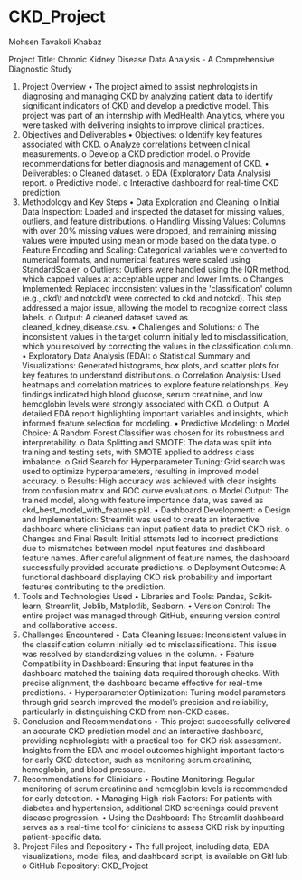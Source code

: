   # CKD_Project

Mohsen Tavakoli Khabaz

Project Title: Chronic Kidney Disease Data Analysis - A Comprehensive Diagnostic Study
1. Project Overview
•	The project aimed to assist nephrologists in diagnosing and managing CKD by analyzing patient data to identify significant indicators of CKD and develop a predictive model. This project was part of an internship with MedHealth Analytics, where you were tasked with delivering insights to improve clinical practices.
2. Objectives and Deliverables
•	Objectives:
o	Identify key features associated with CKD.
o	Analyze correlations between clinical measurements.
o	Develop a CKD prediction model.
o	Provide recommendations for better diagnosis and management of CKD.
•	Deliverables:
o	Cleaned dataset.
o	EDA (Exploratory Data Analysis) report.
o	Predictive model.
o	Interactive dashboard for real-time CKD prediction.
3. Methodology and Key Steps
•	Data Exploration and Cleaning:
o	Initial Data Inspection: Loaded and inspected the dataset for missing values, outliers, and feature distributions.
o	Handling Missing Values: Columns with over 20% missing values were dropped, and remaining missing values were imputed using mean or mode based on the data type.
o	Feature Encoding and Scaling: Categorical variables were converted to numerical formats, and numerical features were scaled using StandardScaler.
o	Outliers: Outliers were handled using the IQR method, which capped values at acceptable upper and lower limits.
o	Changes Implemented: Replaced inconsistent values in the 'classification' column (e.g., ckd\t and notckd\t were corrected to ckd and notckd). This step addressed a major issue, allowing the model to recognize correct class labels.
o	Output: A cleaned dataset saved as cleaned_kidney_disease.csv.
•	Challenges and Solutions:
o	The inconsistent values in the target column initially led to misclassification, which you resolved by correcting the values in the classification column.
•	Exploratory Data Analysis (EDA):
o	Statistical Summary and Visualizations: Generated histograms, box plots, and scatter plots for key features to understand distributions.
o	Correlation Analysis: Used heatmaps and correlation matrices to explore feature relationships. Key findings indicated high blood glucose, serum creatinine, and low hemoglobin levels were strongly associated with CKD.
o	Output: A detailed EDA report highlighting important variables and insights, which informed feature selection for modeling.
•	Predictive Modeling:
o	Model Choice: A Random Forest Classifier was chosen for its robustness and interpretability.
o	Data Splitting and SMOTE: The data was split into training and testing sets, with SMOTE applied to address class imbalance.
o	Grid Search for Hyperparameter Tuning: Grid search was used to optimize hyperparameters, resulting in improved model accuracy.
o	Results: High accuracy was achieved with clear insights from confusion matrix and ROC curve evaluations.
o	Model Output: The trained model, along with feature importance data, was saved as ckd_best_model_with_features.pkl.
•	Dashboard Development:
o	Design and Implementation: Streamlit was used to create an interactive dashboard where clinicians can input patient data to predict CKD risk.
o	Changes and Final Result: Initial attempts led to incorrect predictions due to mismatches between model input features and dashboard feature names. After careful alignment of feature names, the dashboard successfully provided accurate predictions.
o	Deployment Outcome: A functional dashboard displaying CKD risk probability and important features contributing to the prediction.
4. Tools and Technologies Used
•	Libraries and Tools: Pandas, Scikit-learn, Streamlit, Joblib, Matplotlib, Seaborn.
•	Version Control: The entire project was managed through GitHub, ensuring version control and collaborative access.
5. Challenges Encountered
•	Data Cleaning Issues: Inconsistent values in the classification column initially led to misclassifications. This issue was resolved by standardizing values in the column.
•	Feature Compatibility in Dashboard: Ensuring that input features in the dashboard matched the training data required thorough checks. With precise alignment, the dashboard became effective for real-time predictions.
•	Hyperparameter Optimization: Tuning model parameters through grid search improved the model’s precision and reliability, particularly in distinguishing CKD from non-CKD cases.
6. Conclusion and Recommendations
•	This project successfully delivered an accurate CKD prediction model and an interactive dashboard, providing nephrologists with a practical tool for CKD risk assessment. Insights from the EDA and model outcomes highlight important factors for early CKD detection, such as monitoring serum creatinine, hemoglobin, and blood pressure.
7. Recommendations for Clinicians
•	Routine Monitoring: Regular monitoring of serum creatinine and hemoglobin levels is recommended for early detection.
•	Managing High-risk Factors: For patients with diabetes and hypertension, additional CKD screenings could prevent disease progression.
•	Using the Dashboard: The Streamlit dashboard serves as a real-time tool for clinicians to assess CKD risk by inputting patient-specific data.
8. Project Files and Repository
•	The full project, including data, EDA visualizations, model files, and dashboard script, is available on GitHub:
o	GitHub Repository: CKD_Project

